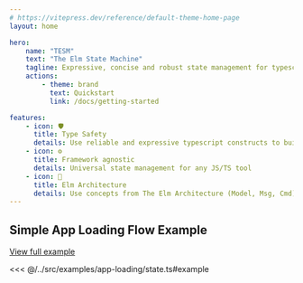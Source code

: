 ```yaml
---
# https://vitepress.dev/reference/default-theme-home-page
layout: home

hero:
    name: "TESM"
    text: "The Elm State Machine"
    tagline: Expressive, concise and robust state management for typescript ecosystem
    actions:
        - theme: brand
          text: Quickstart
          link: /docs/getting-started

features:
    - icon: 🛡️
      title: Type Safety
      details: Use reliable and expressive typescript constructs to build your app state
    - icon: ⚙️
      title: Framework agnostic
      details: Universal state management for any JS/TS tool
    - icon: 🧠
      title: Elm Architecture
      details: Use concepts from The Elm Architecture (Model, Msg, Cmd). Manage application state in a totally pure way
---
```


## Simple App Loading Flow Example

[View full example](/docs/examples/app-loading-flow)

<<< @/../src/examples/app-loading/state.ts#example
